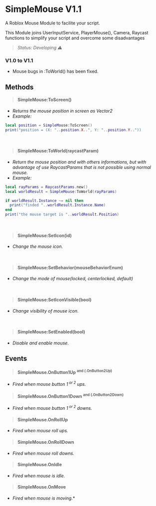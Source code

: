 # SimpleMouse V1.1
A Roblox Mouse Module to facilite your script.

This Module joins UserInputService, PlayerMouse(), Camera, Raycast functions to simplify your script and overcome some disadvantages

> *Status: Developing ⚠️*

### V1.0 to V1.1
+ Mouse bugs in :ToWorld() has been fixed.

## Methods

> #### **SimpleMouse:ToScreen()**
+ *Returns the mouse position in screen as Vector2*
+ *Example:*
```lua
local position = SimpleMouse:ToScreen()
print("position = (X: "..position.X..", Y: "..position.Y.."))
```
<br>

> #### **SimpleMouse:ToWorld(raycastParam)**
+ *Return the mouse position and with others informations, but with advantage of use RaycastParams that is not possible using normal mouse.*
+ *Example:*
```lua
local rayParams = RaycastParams.new()
local worldResult = SimpleMouse:ToWorld(rayParams)

if worldResult.Instance ~= nil then
  print("finded "..worldResult.Instance.Name)
end
print("the mouse target is "..worldResult.Position)
```
<br>


> #### **SimpleMouse:SetIcon(id)**
+ *Change the mouse icon.*
<br>

> #### **SimpleMouse:SetBehavior(mouseBehaviorEnum)**
+ *Change the mode of mouse(locked, centerlocked, default)*
<br>

> #### **SimpleMouse:SetIconVisible(bool)**
+ *Change visibility of mouse icon.*
<br>

> #### **SimpleMouse:SetEnabled(bool)**
+ *Disable and enable mouse.*

## Events
> #### **SimpleMouse.OnButton1Up** <sup>and (.OnButton2Up)</sup>
+ *Fired when mouse button 1<sup> or 2</sup> ups.*

> #### **SimpleMouse.OnButton1Down** <sup>and (.OnButton2Down)</sup>
+ *Fired when mouse button 1<sup> or 2</sup> downs.*

> #### **SimpleMouse.OnRollUp**
+ *Fired when mouse roll ups.*

> #### **SimpleMouse.OnRollDown**
+ *Fired when mouse roll downs.*

> #### **SimpleMouse.OnIdle**
+ *Fired when mouse is idle.*

> #### **SimpleMouse.OnMove**
+ *Fired when mouse is moving.**
